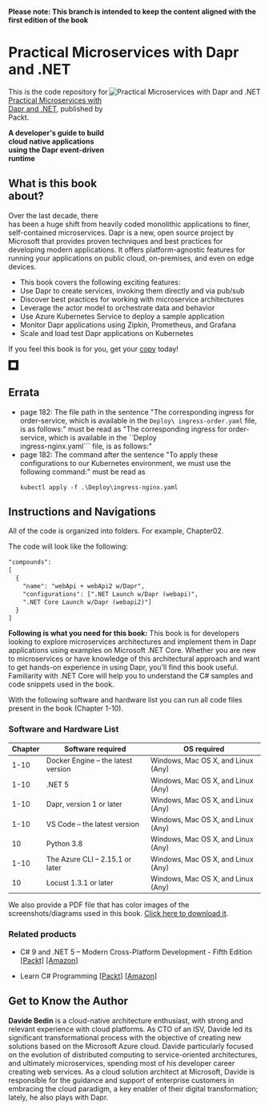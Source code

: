 **Please note: This branch is intended to keep the content aligned with the first edition of the book**

# Practical Microservices with Dapr and .NET

<a href="https://www.packtpub.com/web-development/practical-microservices-with-dapr-and-net?utm_source=github&utm_medium=repository&utm_campaign=9781800568372"><img src="https://static.packt-cdn.com/products/9781800568372/cover/smaller" alt="Practical Microservices with Dapr and .NET" height="256px" align="right"></a>

This is the code repository for [Practical Microservices with Dapr and .NET](https://www.packtpub.com/web-development/practical-microservices-with-dapr-and-net?utm_source=github&utm_medium=repository&utm_campaign=9781800568372), published by Packt.

**A developer's guide to build cloud native applications using the Dapr event-driven runtime**

## What is this book about?
Over the last decade, there has been a huge shift from heavily coded monolithic applications to finer, self-contained microservices. Dapr is a new, open source project by Microsoft that provides proven techniques and best practices for developing modern applications. It offers platform-agnostic features for running your applications on public cloud, on-premises, and even on edge devices. 

* This book covers the following exciting features:
* Use Dapr to create services, invoking them directly and via pub/sub
* Discover best practices for working with microservice architectures
* Leverage the actor model to orchestrate data and behavior
* Use Azure Kubernetes Service to deploy a sample application
* Monitor Dapr applications using Zipkin, Prometheus, and Grafana
* Scale and load test Dapr applications on Kubernetes


If you feel this book is for you, get your [copy](https://www.amazon.com/dp/1800568371) today!

<a href="https://www.packtpub.com/?utm_source=github&utm_medium=banner&utm_campaign=GitHubBanner"><img src="https://raw.githubusercontent.com/PacktPublishing/GitHub/master/GitHub.png" 
alt="https://www.packtpub.com/" border="5" /></a>

## Errata

* page 182: The file path in the sentence "The corresponding ingress for order-service, which is available in the ```Deploy\
ingress-order.yaml``` file, is as follows:" must be read as "The corresponding ingress for order-service, which is available in the ``Deploy\
ingress-nginx.yaml``` file, is as follows:"
* page 182: The command after the sentence "To apply these configurations to our Kubernetes environment, we must use the following
command:" must be read as 
  ```
  kubectl apply -f .\Deploy\ingress-nginx.yaml
  ```

## Instructions and Navigations
All of the code is organized into folders. For example, Chapter02.

The code will look like the following:
```
"compounds":
[
  {
    "name": "webApi + webApi2 w/Dapr",
    "configurations": [".NET Launch w/Dapr (webapi)",
    ".NET Core Launch w/Dapr (webapi2)"]
  }
]
```

**Following is what you need for this book:**
This book is for developers looking to explore microservices architectures and implement them in Dapr applications using examples on Microsoft .NET Core. Whether you are new to microservices or have knowledge of this architectural approach and want to get hands-on experience in using Dapr, you’ll find this book useful. Familiarity with .NET Core will help you to understand the C# samples and code snippets used in the book.

With the following software and hardware list you can run all code files present in the book (Chapter 1-10).
### Software and Hardware List
| Chapter | Software required | OS required |
| -------- | ------------------------------------ | ----------------------------------- |
| 1-10 | Docker Engine – the latest version  | Windows, Mac OS X, and Linux (Any) |
| 1-10 | .NET 5  | Windows, Mac OS X, and Linux (Any) |
| 1-10 | Dapr, version 1 or later  | Windows, Mac OS X, and Linux (Any) |
| 1-10 | VS Code – the latest version  | Windows, Mac OS X, and Linux (Any) |
| 10 | Python 3.8  | Windows, Mac OS X, and Linux (Any) |
| 1-10 | The Azure CLI – 2.15.1 or later  | Windows, Mac OS X, and Linux (Any) |
| 10 | Locust 1.3.1 or later  | Windows, Mac OS X, and Linux (Any) |

We also provide a PDF file that has color images of the screenshots/diagrams used in this book. [Click here to download it](https://static.packt-cdn.com/downloads/9781800568372_ColorImages.pdf).

### Related products
* C# 9 and .NET 5 – Modern Cross-Platform Development - Fifth Edition [[Packt]](https://www.packtpub.com/product/c-9-and-net-5-modern-cross-platform-development-fifth-edition/9781800568105?utm_source=github&utm_medium=repository&utm_campaign=9781800568105) [[Amazon]](https://www.amazon.com/dp/180056810X)

* Learn C# Programming [[Packt]](packtpub.com/product/learn-c-programming/9781789805864?utm_source=github&utm_medium=repository&utm_campaign=9781789805864) [[Amazon]](https://www.amazon.com/dp/1789805864)

## Get to Know the Author
**Davide Bedin**
is a cloud-native architecture enthusiast, with strong and relevant experience with cloud platforms.
As CTO of an ISV, Davide led its significant transformational process with the objective of creating new solutions based on the Microsoft Azure cloud.
Davide particularly focused on the evolution of distributed computing to service-oriented architectures, and ultimately microservices, spending most of his developer career creating web services.
As a cloud solution architect at Microsoft, Davide is responsible for the guidance and support of enterprise customers in embracing the cloud paradigm, a key enabler of their digital transformation; lately, he also plays with Dapr.

